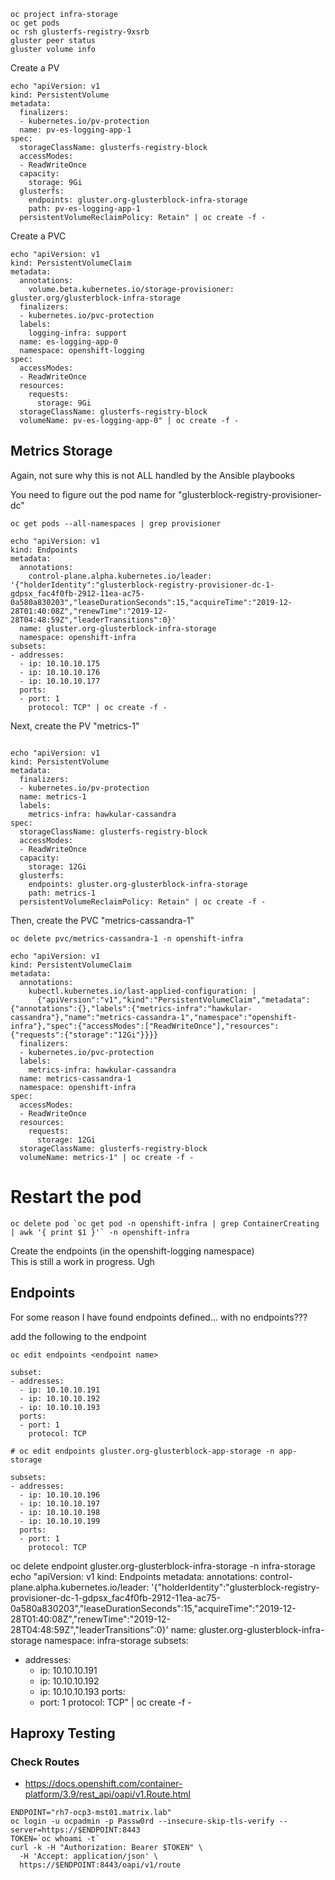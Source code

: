 

```
oc project infra-storage
oc get pods 
oc rsh glusterfs-registry-9xsrb
gluster peer status
gluster volume info
```

Create a PV 
```
echo "apiVersion: v1
kind: PersistentVolume
metadata:
  finalizers:
  - kubernetes.io/pv-protection
  name: pv-es-logging-app-1
spec:
  storageClassName: glusterfs-registry-block
  accessModes:
  - ReadWriteOnce
  capacity:
    storage: 9Gi
  glusterfs:
    endpoints: gluster.org-glusterblock-infra-storage
    path: pv-es-logging-app-1
  persistentVolumeReclaimPolicy: Retain" | oc create -f -

```

Create a PVC
```
echo "apiVersion: v1
kind: PersistentVolumeClaim
metadata:
  annotations:
    volume.beta.kubernetes.io/storage-provisioner: gluster.org/glusterblock-infra-storage
  finalizers:
  - kubernetes.io/pvc-protection
  labels:
    logging-infra: support
  name: es-logging-app-0
  namespace: openshift-logging
spec:
  accessModes:
  - ReadWriteOnce
  resources:
    requests:
      storage: 9Gi
  storageClassName: glusterfs-registry-block
  volumeName: pv-es-logging-app-0" | oc create -f -

```

## Metrics Storage
Again, not sure why this is not ALL handled by the Ansible playbooks

You need to figure out the pod name for "glusterblock-registry-provisioner-dc"
```
oc get pods --all-namespaces | grep provisioner
```

```
echo "apiVersion: v1
kind: Endpoints
metadata:
  annotations:
    control-plane.alpha.kubernetes.io/leader: '{"holderIdentity":"glusterblock-registry-provisioner-dc-1-gdpsx_fac4f0fb-2912-11ea-ac75-0a580a830203","leaseDurationSeconds":15,"acquireTime":"2019-12-28T01:40:08Z","renewTime":"2019-12-28T04:48:59Z","leaderTransitions":0}'
  name: gluster.org-glusterblock-infra-storage
  namespace: openshift-infra
subsets:
- addresses:
  - ip: 10.10.10.175
  - ip: 10.10.10.176
  - ip: 10.10.10.177
  ports:
  - port: 1
    protocol: TCP" | oc create -f -
```

Next, create the PV "metrics-1"
```

echo "apiVersion: v1
kind: PersistentVolume
metadata:
  finalizers:
  - kubernetes.io/pv-protection
  name: metrics-1
  labels:
    metrics-infra: hawkular-cassandra
spec:
  storageClassName: glusterfs-registry-block
  accessModes:
  - ReadWriteOnce
  capacity:
    storage: 12Gi
  glusterfs:
    endpoints: gluster.org-glusterblock-infra-storage
    path: metrics-1
  persistentVolumeReclaimPolicy: Retain" | oc create -f -
```

Then, create the PVC "metrics-cassandra-1"
```
oc delete pvc/metrics-cassandra-1 -n openshift-infra

echo "apiVersion: v1
kind: PersistentVolumeClaim
metadata:
  annotations:
    kubectl.kubernetes.io/last-applied-configuration: |
      {"apiVersion":"v1","kind":"PersistentVolumeClaim","metadata":{"annotations":{},"labels":{"metrics-infra":"hawkular-cassandra"},"name":"metrics-cassandra-1","namespace":"openshift-infra"},"spec":{"accessModes":["ReadWriteOnce"],"resources":{"requests":{"storage":"12Gi"}}}}
  finalizers:
  - kubernetes.io/pvc-protection
  labels:
    metrics-infra: hawkular-cassandra
  name: metrics-cassandra-1
  namespace: openshift-infra
spec:
  accessModes:
  - ReadWriteOnce
  resources:
    requests:
      storage: 12Gi
  storageClassName: glusterfs-registry-block
  volumeName: metrics-1" | oc create -f -
```

# Restart the pod
```
oc delete pod `oc get pod -n openshift-infra | grep ContainerCreating | awk '{ print $1 }'` -n openshift-infra
```
Create the endpoints (in the openshift-logging namespace)  
This is still a work in progress.  Ugh  


## Endpoints
For some reason I have found endpoints defined... with no endpoints???

add the following to the endpoint
```
oc edit endpoints <endpoint name>

subset:
- addresses:
  - ip: 10.10.10.191
  - ip: 10.10.10.192
  - ip: 10.10.10.193
  ports:
  - port: 1
    protocol: TCP
```

```
# oc edit endpoints gluster.org-glusterblock-app-storage -n app-storage

subsets:
- addresses:
  - ip: 10.10.10.196
  - ip: 10.10.10.197
  - ip: 10.10.10.198
  - ip: 10.10.10.199
  ports:
  - port: 1
    protocol: TCP
```

oc delete endpoint gluster.org-glusterblock-infra-storage -n infra-storage
echo "apiVersion: v1
kind: Endpoints
metadata:
  annotations:
    control-plane.alpha.kubernetes.io/leader: '{"holderIdentity":"glusterblock-registry-provisioner-dc-1-gdpsx_fac4f0fb-2912-11ea-ac75-0a580a830203","leaseDurationSeconds":15,"acquireTime":"2019-12-28T01:40:08Z","renewTime":"2019-12-28T04:48:59Z","leaderTransitions":0}'
  name: gluster.org-glusterblock-infra-storage
  namespace: infra-storage
subsets:
- addresses:
  - ip: 10.10.10.191
  - ip: 10.10.10.192
  - ip: 10.10.10.193
  ports:
  - port: 1
    protocol: TCP" | oc create -f -


## Haproxy Testing 
### Check Routes
- https://docs.openshift.com/container-platform/3.9/rest_api/oapi/v1.Route.html
```
ENDPOINT="rh7-ocp3-mst01.matrix.lab"
oc login -u ocpadmin -p Passw0rd --insecure-skip-tls-verify --server=https://$ENDPOINT:8443
TOKEN=`oc whoami -t`
curl -k -H "Authorization: Bearer $TOKEN" \
  -H 'Accept: application/json' \
  https://$ENDPOINT:8443/oapi/v1/route 

```
